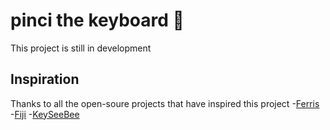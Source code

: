 # pinci the keyboard 🦐

This project is still in development

## Inspiration
Thanks to all the open-soure projects that have inspired this project
-[Ferris](https://github.com/pierrechevalier83/ferris)
-[Fiji](https://github.com/raychengy/fifi_split_keeb)
-[KeySeeBee](https://github.com/TeXitoi/keyseebee)

